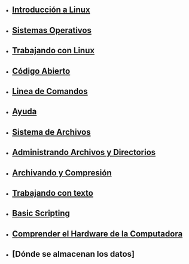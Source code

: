 - ## [Introducción a Linux](1_Introduccion_a_Linux.md)
- ## [Sistemas Operativos](2_Sistema_Operativos.md)
- ## [Trabajando con Linux](3_Trabajando_con_Linux.md)
- ## [Código Abierto](4_Codigo_abrierto.md)
- ## [Linea de Comandos](5_Linea_de_Comandos.md)
- ## [Ayuda](6_Ayuda.md)
- ## [Sistema de Archivos](7_Sistema_de_archivos.md)
- ## [Administrando Archivos y Directorios](8_Administrando_archivos_y_directorios.md)
- ## [Archivando y Compresión](9_Archivando_y_Compresion.md)
- ## [Trabajando con texto](10_Trabajando_con_Texto.md)
- ## [Basic Scripting](11_Scripting.md)
- ## [Comprender el Hardware de la Computadora](12_Comprender_el_hardware_de_la_computadora.md)
- ## [Dónde se almacenan los datos]